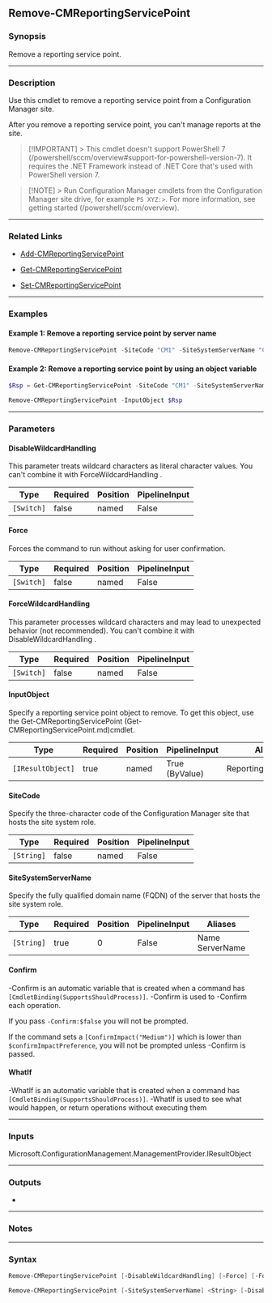 Remove-CMReportingServicePoint
------------------------------




### Synopsis
Remove a reporting service point.



---


### Description

Use this cmdlet to remove a reporting service point from a Configuration Manager site.



After you remove a reporting service point, you can't manage reports at the site.



> [!IMPORTANT] > This cmdlet doesn't support PowerShell 7 (/powershell/sccm/overview#support-for-powershell-version-7).<!-- 12500019 --> It requires the .NET Framework instead of .NET Core that's used with PowerShell version 7.



> [!NOTE] > Run Configuration Manager cmdlets from the Configuration Manager site drive, for example `PS XYZ:>`. For more information, see getting started (/powershell/sccm/overview).



---


### Related Links
* [Add-CMReportingServicePoint](Add-CMReportingServicePoint)



* [Get-CMReportingServicePoint](Get-CMReportingServicePoint)



* [Set-CMReportingServicePoint](Set-CMReportingServicePoint)





---


### Examples
#### Example 1: Remove a reporting service point by server name
```PowerShell
Remove-CMReportingServicePoint -SiteCode "CM1" -SiteSystemServerName "CMCEN-DIST02.TSQA.CORP.CONTOSCO.COM"
```

#### Example 2: Remove a reporting service point by using an object variable
```PowerShell
$Rsp = Get-CMReportingServicePoint -SiteCode "CM1" -SiteSystemServerName "CMCEN-DIST02.TSQA.CORP.CONTOSCO.COM"

Remove-CMReportingServicePoint -InputObject $Rsp
```



---


### Parameters
#### **DisableWildcardHandling**

This parameter treats wildcard characters as literal character values. You can't combine it with ForceWildcardHandling .






|Type      |Required|Position|PipelineInput|
|----------|--------|--------|-------------|
|`[Switch]`|false   |named   |False        |



#### **Force**

Forces the command to run without asking for user confirmation.






|Type      |Required|Position|PipelineInput|
|----------|--------|--------|-------------|
|`[Switch]`|false   |named   |False        |



#### **ForceWildcardHandling**

This parameter processes wildcard characters and may lead to unexpected behavior (not recommended). You can't combine it with DisableWildcardHandling .






|Type      |Required|Position|PipelineInput|
|----------|--------|--------|-------------|
|`[Switch]`|false   |named   |False        |



#### **InputObject**

Specify a reporting service point object to remove. To get this object, use the Get-CMReportingServicePoint (Get-CMReportingServicePoint.md)cmdlet.






|Type             |Required|Position|PipelineInput |Aliases              |
|-----------------|--------|--------|--------------|---------------------|
|`[IResultObject]`|true    |named   |True (ByValue)|ReportingServicePoint|



#### **SiteCode**

Specify the three-character code of the Configuration Manager site that hosts the site system role.






|Type      |Required|Position|PipelineInput|
|----------|--------|--------|-------------|
|`[String]`|false   |named   |False        |



#### **SiteSystemServerName**

Specify the fully qualified domain name (FQDN) of the server that hosts the site system role.






|Type      |Required|Position|PipelineInput|Aliases            |
|----------|--------|--------|-------------|-------------------|
|`[String]`|true    |0       |False        |Name<br/>ServerName|



#### **Confirm**
-Confirm is an automatic variable that is created when a command has ```[CmdletBinding(SupportsShouldProcess)]```.
-Confirm is used to -Confirm each operation.

If you pass ```-Confirm:$false``` you will not be prompted.


If the command sets a ```[ConfirmImpact("Medium")]``` which is lower than ```$confirmImpactPreference```, you will not be prompted unless -Confirm is passed.

#### **WhatIf**
-WhatIf is an automatic variable that is created when a command has ```[CmdletBinding(SupportsShouldProcess)]```.
-WhatIf is used to see what would happen, or return operations without executing them


---


### Inputs
Microsoft.ConfigurationManagement.ManagementProvider.IResultObject





---


### Outputs
* 






---


### Notes




---


### Syntax
```PowerShell
Remove-CMReportingServicePoint [-DisableWildcardHandling] [-Force] [-ForceWildcardHandling] -InputObject <IResultObject> [-Confirm] [-WhatIf] [<CommonParameters>]
```
```PowerShell
Remove-CMReportingServicePoint [-SiteSystemServerName] <String> [-DisableWildcardHandling] [-Force] [-ForceWildcardHandling] [-SiteCode <String>] [-Confirm] [-WhatIf] [<CommonParameters>]
```
